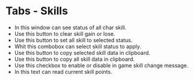 #  Tabs - Skills 

  - In this window can see status of all char skill.
  - Use this button to clear skill gain or lose.
  - Use this button to set all skill to selected status.
  - Whit this combobox can select skill status to apply.
  - Use this button to copy selected skill data in clipboard.
  - Use this button to copy all skill data in clipboard.
  - Use this checkbox to enable or disable in game skill change message.
  - In this text can read current skill points.